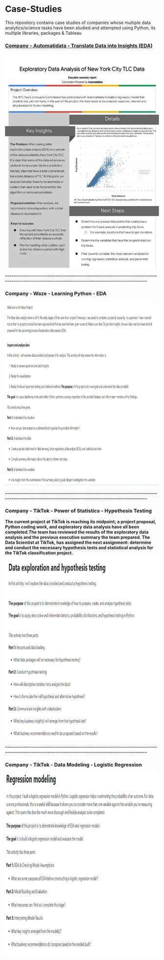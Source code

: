 # Case-Studies
This repository contains case studies of companies whose multiple data analytics/science tasks have been studied and attempted using Python, its multiple libraries, packages & Tableau

### [Company - Automatidata - Translate Data into Insights (EDA)]("https://github.com/ShreevaniRao/Case-Studies/blob/main/EDA/Automatidata-Executive-Summary.png")
<img src="https://github.com/ShreevaniRao/Case-Studies/blob/main/EDA/Automatidata-Executive-Summary.png" width="700" height="700">

**---------------------------------------------------------------------------------------------------------------------------------------------------**
### Company - Waze - Learning Python - EDA</span>
<img src="https://github.com/ShreevaniRao/Case-Studies/blob/main/EDA/Learning Python -Waze (EDA).png" width="900" height="600">

**---------------------------------------------------------------------------------------------------------------------------------------------------**
### Company - TikTok - Power of Statistics - Hypothesis Testing</span>

**The current project at TikTok is reaching its midpoint; a project proposal, Python coding work, and exploratory data analysis have all been completed.The team has reviewed the results of the exploratory data analysis and the previous executive summary the team prepared. The Data Scientist at TikTok, has assigned the next assignment: determine and conduct the necessary hypothesis tests and statistical analysis for the TikTok classification project.**
<img src="https://github.com/ShreevaniRao/Case-Studies/blob/main/Statistics/Statistics -Hypothesis Testing- TikTok.png" width="800" height="600">

**---------------------------------------------------------------------------------------------------------------------------------------------------**
### Company - TikTok - Data Modeling - Logistic Regression</span>
<img src="https://github.com/ShreevaniRao/Case-Studies/blob/main/Machine Learning/TikTok-LogisticRegression.png" width="900" height="600">
